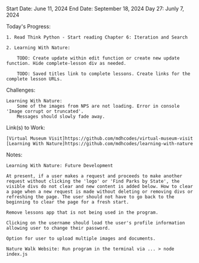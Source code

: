 Start Date: June 11, 2024
End Date: September 18, 2024
Day 27: Junly 7, 2024

Today's Progress:

    1. Read Think Python - Start reading Chapter 6: Iteration and Search
    
    2. Learning With Nature:
        
        TODO: Create update within edit function or create new update function. Hide complete-lesson div as needed.

        TODO: Saved titles link to complete lessons. Create links for the complete lesson URLs.

Challenges:

    Learning With Nature: 
        Some of the images from NPS are not loading. Error in console 'Image corrupt or truncated'.
        Messages should slowly fade away.      

Link(s) to Work:

    [Virtual Museum Visit]https://github.com/mdhcodes/virtual-museum-visit     
    [Learning With Nature]https://github.com/mdhcodes/learning-with-nature  

Notes:

    Learning With Nature: Future Development     

    At present, if a user makes a request and proceeds to make another request without clicking the 'logo' or 'Find Parks by State', the visible divs do not clear and new content is added below. How to clear a page when a new request is made without deleting or removing divs or refreshing the page. The user should not have to go back to the beginning to clear the page for a fresh start. 

    Remove lessons app that is not being used in the program.

    Clicking on the username should load the user's profile information allowing user to change their password.

    Option for user to upload multiple images and documents.

    Nature Walk Website: Run program in the terminal via ... > node index.js